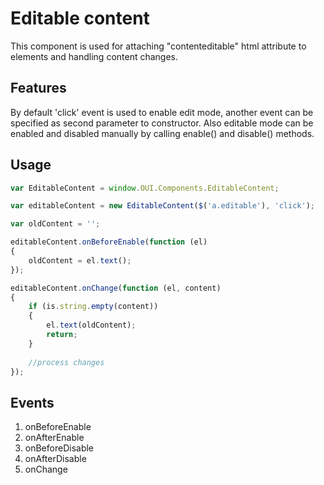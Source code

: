 # Editable content
This component is used for attaching "contenteditable" html attribute to elements and handling content changes.

## Features
By default 'click' event is used to enable edit mode, another event can be specified as second parameter to constructor.
Also editable mode can be enabled and disabled manually by calling enable() and disable() methods.

## Usage

```Javascript
var EditableContent = window.OUI.Components.EditableContent;

var editableContent = new EditableContent($('a.editable'), 'click');

var oldContent = '';

editableContent.onBeforeEnable(function (el)
{
    oldContent = el.text();
});

editableContent.onChange(function (el, content)
{
    if (is.string.empty(content))
    {
        el.text(oldContent);
        return;
    }
    
    //process changes
});
```

## Events
1. onBeforeEnable
2. onAfterEnable
3. onBeforeDisable
4. onAfterDisable
5. onChange